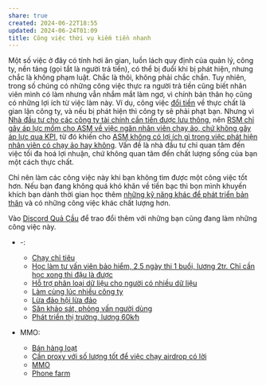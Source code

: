 ```yaml
---
share: true
created: 2024-06-22T18:55
updated: 2024-06-24T01:09
title: Công việc thời vụ kiếm tiền nhanh
---
```

Một số việc ở đây có tính hơi ăn gian, luồn lách quy định của quản lý, công ty, nền tảng (gọi tắt là người trả tiền), có thể bị đuổi khi bị phát hiện, nhưng chắc là không phạm luật. Chắc là thôi, không phải chắc chắn. Tuy nhiên, trong số chúng có những công việc thực ra người trả tiền cũng biết nhân viên mình có làm nhưng vẫn nhắm mắt làm ngơ, vì chính bản thân họ cũng có những lợi ích từ việc làm này. Ví dụ, công việc [đổi tiền](./Ph%C3%A1t%20tri%E1%BB%83n%20th%E1%BB%8B%20tr%C6%B0%E1%BB%9Dng,%20l%C6%B0%C6%A1ng%2060k%E2%88%95h.md#Đổi%20tiền) về thực chất là gian lận công ty, và nếu bị phát hiện thì công ty sẽ phải phạt bạn. Nhưng vì [Nhà đầu tư cho các công ty tài chính cần tiền được lưu thông](../../Hi%E1%BB%83u%20bi%E1%BA%BFt%20s%C3%A2u/Trung%20gian%20thanh%20to%C3%A1n/L%E1%BB%A3i%20%C3%ADch,%20%C4%91%E1%BB%99ng%20c%C6%A1%20c%E1%BB%A7a%20c%C3%A1c%20b%C3%AAn/RSM%20v%C3%A0%20nh%C3%A0%20%C4%91%E1%BA%A7u%20t%C6%B0/Nh%C3%A0%20%C4%91%E1%BA%A7u%20t%C6%B0%20cho%20c%C3%A1c%20c%C3%B4ng%20ty%20t%C3%A0i%20ch%C3%ADnh%20c%E1%BA%A7n%20ti%E1%BB%81n%20%C4%91%C6%B0%E1%BB%A3c%20l%C6%B0u%20th%C3%B4ng.md), nên [RSM chỉ gây áp lực mồm cho ASM về việc ngăn nhân viên chạy ảo, chứ không gây áp lực qua KPI](../../Hi%E1%BB%83u%20bi%E1%BA%BFt%20s%C3%A2u/Trung%20gian%20thanh%20to%C3%A1n/L%E1%BB%A3i%20%C3%ADch,%20%C4%91%E1%BB%99ng%20c%C6%A1%20c%E1%BB%A7a%20c%C3%A1c%20b%C3%AAn/RSM%20v%C3%A0%20nh%C3%A0%20%C4%91%E1%BA%A7u%20t%C6%B0/RSM%20ch%E1%BB%89%20g%C3%A2y%20%C3%A1p%20l%E1%BB%B1c%20m%E1%BB%93m%20cho%20ASM%20v%E1%BB%81%20vi%E1%BB%87c%20ng%C4%83n%20nh%C3%A2n%20vi%C3%AAn%20ch%E1%BA%A1y%20%E1%BA%A3o,%20ch%E1%BB%A9%20kh%C3%B4ng%20g%C3%A2y%20%C3%A1p%20l%E1%BB%B1c%20qua%20KPI.md), từ đó khiến cho [ASM không có lợi ích gì trong việc phát hiện nhân viên có chạy ảo hay không](../../Hi%E1%BB%83u%20bi%E1%BA%BFt%20s%C3%A2u/Trung%20gian%20thanh%20to%C3%A1n/L%E1%BB%A3i%20%C3%ADch,%20%C4%91%E1%BB%99ng%20c%C6%A1%20c%E1%BB%A7a%20c%C3%A1c%20b%C3%AAn/ASM/ASM%20kh%C3%B4ng%20c%C3%B3%20l%E1%BB%A3i%20%C3%ADch%20g%C3%AC%20trong%20vi%E1%BB%87c%20ph%C3%A1t%20hi%E1%BB%87n%20nh%C3%A2n%20vi%C3%AAn%20c%C3%B3%20ch%E1%BA%A1y%20%E1%BA%A3o%20hay%20kh%C3%B4ng.md). Vấn đề là nhà đầu tư chỉ quan tâm đến việc tối đa hoá lợi nhuận, chứ không quan tâm đến chất lượng sống của bạn một cách thực chất.

Chỉ nên làm các công việc này khi bạn không tìm được một công việc tốt hơn. Nếu bạn đang không quá khó khăn về tiền bạc thì bọn mình khuyến khích bạn dành thời gian học thêm [những kỹ năng khác để phát triển bản thân](https://doi-thoai.deno.dev/c1.Việc-thời-vụ-kiếm-tiền-nhanh.1) và có những công việc khác chất lượng hơn.

Vào [Discord Quả Cầu](https://doi-thoai.deno.dev/discordQC.Việc-thời-vụ-kiếm-tiền-nhanh.1) để trao đổi thêm với những bạn cũng đang làm những công việc này.

- \-: 
    - [Chạy chỉ tiêu](./Ch%E1%BA%A1y%20ch%E1%BB%89%20ti%C3%AAu.md)
    - [Học làm tư vấn viên bảo hiểm, 2,5 ngày thi 1 buổi, lương 2tr. Chỉ cần học xong thi đậu là được](./H%E1%BB%8Dc%20l%C3%A0m%20t%C6%B0%20v%E1%BA%A5n%20vi%C3%AAn%20b%E1%BA%A3o%20hi%E1%BB%83m,%202,5%20ng%C3%A0y%20thi%201%20bu%E1%BB%95i,%20l%C6%B0%C6%A1ng%202tr.%20Ch%E1%BB%89%20c%E1%BA%A7n%20h%E1%BB%8Dc%20xong%20thi%20%C4%91%E1%BA%ADu%20l%C3%A0%20%C4%91%C6%B0%E1%BB%A3c.md)
    - [Hỗ trợ phân loại dữ liệu cho người có nhiều dữ liệu](./H%E1%BB%97%20tr%E1%BB%A3%20ph%C3%A2n%20lo%E1%BA%A1i%20d%E1%BB%AF%20li%E1%BB%87u%20cho%20ng%C6%B0%E1%BB%9Di%20c%C3%B3%20nhi%E1%BB%81u%20d%E1%BB%AF%20li%E1%BB%87u.md)
    - [Làm cùng lúc nhiều công ty](./L%C3%A0m%20c%C3%B9ng%20l%C3%BAc%20nhi%E1%BB%81u%20c%C3%B4ng%20ty.md)
    - [Lừa đảo hội lừa đảo](./L%E1%BB%ABa%20%C4%91%E1%BA%A3o%20h%E1%BB%99i%20l%E1%BB%ABa%20%C4%91%E1%BA%A3o.md)
    - [Săn khảo sát, phỏng vấn người dùng](./S%C4%83n%20kh%E1%BA%A3o%20s%C3%A1t,%20ph%E1%BB%8Fng%20v%E1%BA%A5n%20ng%C6%B0%E1%BB%9Di%20d%C3%B9ng.md)
    - [Phát triển thị trường, lương 60k∕h](./Ph%C3%A1t%20tri%E1%BB%83n%20th%E1%BB%8B%20tr%C6%B0%E1%BB%9Dng,%20l%C6%B0%C6%A1ng%2060k%E2%88%95h.md)

- MMO: 
    - [Bán hàng loạt](./MMO/B%C3%A1n%20h%C3%A0ng%20lo%E1%BA%A1t.md)
    - [Cần proxy với số lượng tốt để việc chạy airdrop có lời](./MMO/C%E1%BA%A7n%20proxy%20v%E1%BB%9Bi%20s%E1%BB%91%20l%C6%B0%E1%BB%A3ng%20t%E1%BB%91t%20%C4%91%E1%BB%83%20vi%E1%BB%87c%20ch%E1%BA%A1y%20airdrop%20c%C3%B3%20l%E1%BB%9Di.md)
    - [MMO](./MMO/index.md)
    - [Phone farm](./MMO/Phone%20farm.md)


